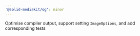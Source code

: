 ```yaml
---
'@solid-mediakit/og': minor
---
```


Optimise compiler output, support setting `ImageOptions`, and add corresponding tests

